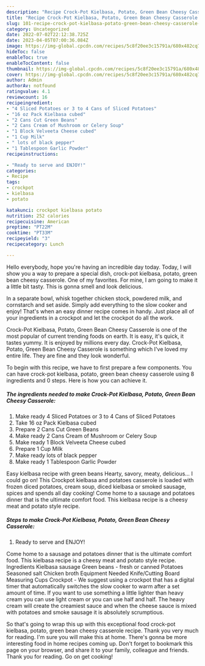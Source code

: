 ```yaml
---
description: "Recipe Crock-Pot Kielbasa, Potato, Green Bean Cheesy Casserole yang Delicious}"
title: "Recipe Crock-Pot Kielbasa, Potato, Green Bean Cheesy Casserole yang Delicious}"
slug: 101-recipe-crock-pot-kielbasa-potato-green-bean-cheesy-casserole-yang-delicious
category: Uncategorized
date: 2022-07-02T22:12:38.725Z
date: 2023-04-05T07:00:36.084Z
image: https://img-global.cpcdn.com/recipes/5c8f20ee3c15791a/680x482cq70/crock-pot-kielbasa-potato-green-bean-cheesy-casserole-recipe-main-photo.jpg
hideToc: false
enableToc: true
enableTocContent: false
thumbnail: https://img-global.cpcdn.com/recipes/5c8f20ee3c15791a/680x482cq70/crock-pot-kielbasa-potato-green-bean-cheesy-casserole-recipe-main-photo.jpg
cover: https://img-global.cpcdn.com/recipes/5c8f20ee3c15791a/680x482cq70/crock-pot-kielbasa-potato-green-bean-cheesy-casserole-recipe-main-photo.jpg
author: Admin
authorAv: notfound
ratingvalue: 4.1
reviewcount: 16
recipeingredient:
- "4 Sliced Potatoes or 3 to 4 Cans of Sliced Potatoes"
- "16 oz Pack Kielbasa cubed"
- "2 Cans Cut Green Beans"
- "2 Cans Cream of Mushroom or Celery Soup"
- "1 Block Velveeta Cheese cubed"
- "1 Cup Milk"
- " lots of black pepper"
- "1 Tablespoon Garlic Powder"
recipeinstructions:

- "Ready to serve and ENJOY!"
categories:
- Recipe
tags:
- crockpot
- kielbasa
- potato

katakunci: crockpot kielbasa potato 
nutrition: 252 calories
recipecuisine: American
preptime: "PT22M"
cooktime: "PT33M"
recipeyield: "3"
recipecategory: Lunch

---
```



Hello everybody, hope you're having an incredible day today. Today, I will show you a way to prepare a special dish, crock-pot kielbasa, potato, green bean cheesy casserole. One of my favorites. For mine, I am going to make it a little bit tasty. This is gonna smell and look delicious.

In a separate bowl, whisk together chicken stock, powdered milk, and cornstarch and set aside. Simply add everything to the slow cooker and enjoy! That&#39;s when an easy dinner recipe comes in handy. Just place all of your ingredients in a crockpot and let the crockpot do all the work.

Crock-Pot Kielbasa, Potato, Green Bean Cheesy Casserole is one of the most popular of current trending foods on earth. It is easy, it's quick, it tastes yummy. It is enjoyed by millions every day. Crock-Pot Kielbasa, Potato, Green Bean Cheesy Casserole is something which I've loved my entire life. They are fine and they look wonderful.


To begin with this recipe, we have to first prepare a few components. You can have crock-pot kielbasa, potato, green bean cheesy casserole using 8 ingredients and 0 steps. Here is how you can achieve it.

<!--inarticleads1-->

##### The ingredients needed to make Crock-Pot Kielbasa, Potato, Green Bean Cheesy Casserole:

1. Make ready 4 Sliced Potatoes or 3 to 4 Cans of Sliced Potatoes
1. Take 16 oz Pack Kielbasa cubed
1. Prepare 2 Cans Cut Green Beans
1. Make ready 2 Cans Cream of Mushroom or Celery Soup
1. Make ready 1 Block Velveeta Cheese cubed
1. Prepare 1 Cup Milk
1. Make ready  lots of black pepper
1. Make ready 1 Tablespoon Garlic Powder


Easy kielbasa recipe with green beans Hearty, savory, meaty, delicious… I could go on! This Crockpot kielbasa and potatoes casserole is loaded with frozen diced potatoes, cream soup, diced kielbasa or smoked sausage, spices and spends all day cooking! Come home to a sausage and potatoes dinner that is the ultimate comfort food. This kielbasa recipe is a cheesy meat and potato style recipe. 

<!--inarticleads2-->

##### Steps to make Crock-Pot Kielbasa, Potato, Green Bean Cheesy Casserole:


1. Ready to serve and ENJOY!

Come home to a sausage and potatoes dinner that is the ultimate comfort food. This kielbasa recipe is a cheesy meat and potato style recipe. Ingredients Kielbasa sausage Green beans - fresh or canned Potatoes Seasoned salt Chicken broth Equipment Needed Knife/Cutting Board Measuring Cups Crockpot - We suggest using a crockpot that has a digital timer that automatically switches the slow cooker to warm after a set amount of time. If you want to use something a little lighter than heavy cream you can use light cream or you can use half and half. The heavy cream will create the creamiest sauce and when the cheese sauce is mixed with potatoes and smoke sausage it is absolutely scrumptious. 

So that's going to wrap this up with this exceptional food crock-pot kielbasa, potato, green bean cheesy casserole recipe. Thank you very much for reading. I'm sure you will make this at home. There's gonna be more interesting food in home recipes coming up. Don't forget to bookmark this page on your browser, and share it to your family, colleague and friends. Thank you for reading. Go on get cooking!
